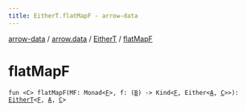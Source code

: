 ```yaml
---
title: EitherT.flatMapF - arrow-data
---
```


[arrow-data](../../index.html) / [arrow.data](../index.html) / [EitherT](index.html) / [flatMapF](./flat-map-f.html)

# flatMapF

`fun <C> flatMapF(MF: Monad<`[`F`](index.html#F)`>, f: (`[`B`](index.html#B)`) -> Kind<`[`F`](index.html#F)`, Either<`[`A`](index.html#A)`, `[`C`](flat-map-f.html#C)`>>): `[`EitherT`](index.html)`<`[`F`](index.html#F)`, `[`A`](index.html#A)`, `[`C`](flat-map-f.html#C)`>`